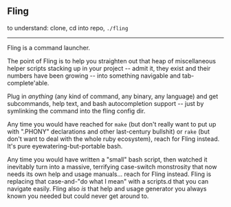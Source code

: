 Fling
-----

to understand: clone, cd into repo, `./fling`

---

Fling is a command launcher.

The point of Fling is to help you straighten out that heap of miscellaneous helper scripts stacking up in your project -- admit it, they exist and their numbers have been growing -- into something navigable and tab-complete'able.

Plug in *anything* (any kind of command, any binary, any language) and get subcommands, help text, and bash autocompletion support -- just by symlinking the command into the fling config dir.

Any time you would have reached for `make` (but don't really want to put up with ".PHONY" declarations and other last-century bullshit) or `rake` (but don't want to deal with the whole ruby ecosystem), reach for Fling instead.
It's pure eyewatering-but-portable bash.

Any time you would have written a "small" bash script, then watched it inevitably turn into a massive, terrifying case-switch monstrosity that now needs its own help and usage manuals... reach for Fling instead.
Fling is replacing that case-and-"do what I mean" with a scripts.d that you can navigate easily.
Fling also *is* that help and usage generator you always known you needed but could never get around to.
